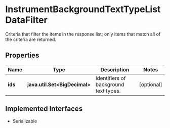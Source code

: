 

# InstrumentBackgroundTextTypeListDataFilter

Criteria that filter the items in the response list; only items that match all of the criteria are returned.

## Properties

Name | Type | Description | Notes
------------ | ------------- | ------------- | -------------
**ids** | **java.util.Set&lt;BigDecimal&gt;** | Identifiers of background text types. |  [optional]


## Implemented Interfaces

* Serializable



